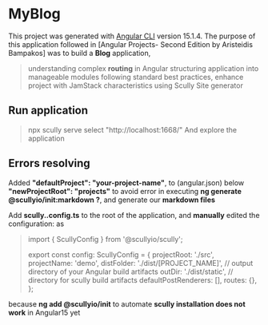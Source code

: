 # MyBlog

This project was generated with [Angular CLI](https://github.com/angular/angular-cli) version 15.1.4.
The purpose of this application followed in [Angular Projects- Second Edition by Aristeidis Bampakos] was to build a **Blog** application, 
> understanding complex **routing** in  Angular
> structuring application into manageable modules following standard best practices,
> enhance project with JamStack characteristics using Scully Site generator

## Run application
> npx scully serve
> select "http://localhost:1668/"
And explore the application

## Errors resolving
Added  **"defaultProject": "your-project-name"**, to (angular.json) below **"newProjectRoot": "projects"**
to avoid error in executing **ng generate @scullyio/init:markdown ?**, and generate our **markdown files**

Add **scully.<my-project-name>.config.ts** to the root of the application, and  **manually** edited the configuration: as 

> import { ScullyConfig } from '@scullyio/scully';
> 
> export const config: ScullyConfig = {
>   projectRoot: './src',
>  projectName: 'demo',
>   distFolder: './dist/[PROJECT_NAME]', // output directory of your Angular build artifacts
>   outDir: './dist/static', // directory for scully build artifacts
>   defaultPostRenderers: [],
>   routes: {},
> };

because **ng add @scullyio/init** to automate **scully installation does not work** in Angular15 yet


